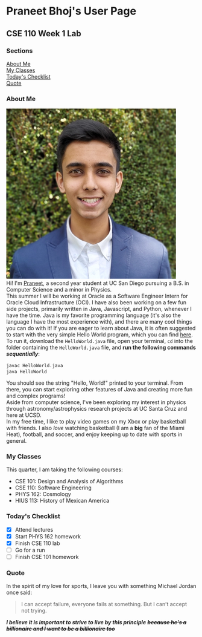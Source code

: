 # Praneet Bhoj's User Page
## CSE 110 Week 1 Lab
### Sections
[About Me](#about-me)<br>
[My Classes](#my-classes)<br>
[Today's Checklist](#todays-checklist)<br>
[Quote](#quote)
### About Me
![Praneet picture](/praneet.jpeg)<br>
Hi! I'm [Praneet](https://www.linkedin.com/in/praneet-bhoj/), a second year student at UC San Diego pursuing a B.S. in Computer Science and a minor in Physics.<br>
This summer I will be working at Oracle as a Software Engineer Intern for Oracle Cloud Infrastructure (OCI). I have also been working on a few fun side projects, primarily written in Java, Javascript, and Python, whenever I have the time. Java is my favorite programming language (it's also the language I have the most experience with), and there are many cool things you can do with it! If you are eager to learn about Java, it is often suggested to start with the very simple Hello World program, which you can find [here](/HelloWorld.java). To run it, download the `HelloWorld.java` file, open your terminal, `cd` into the folder containing the `HelloWorld.java` file, and **run the following commands _sequentially_**:
```
javac HelloWorld.java
java HelloWorld
```
You should see the string "Hello, World!" printed to your terminal. From there, you can start exploring other features of Java and creating more fun and complex programs!<br>
Aside from computer science, I've been exploring my interest in physics through astronomy/astrophysics research projects at UC Santa Cruz and here at UCSD.<br>
In my free time, I like to play video games on my Xbox or play basketball with friends. I also *love* watching basketball (I am a **big** fan of the Miami Heat), football, and soccer, and enjoy keeping up to date with sports in general.
### My Classes
This quarter, I am taking the following courses:
- CSE 101: Design and Analysis of Algorithms
- CSE 110: Software Engineering
- PHYS 162: Cosmology
- HIUS 113: History of Mexican America
### Today's Checklist
- [x] Attend lectures
- [x] Start PHYS 162 homework
- [x] Finish CSE 110 lab
- [ ] Go for a run
- [ ] Finish CSE 101 homework
### Quote
In the spirit of my love for sports, I leave you with something Michael Jordan once said:

> I can accept failure, everyone fails at something. But I can’t accept not trying.

***I believe it is important to strive to live by this principle*** ~~***because he's a billionaire and I want to be a billionaire too***~~